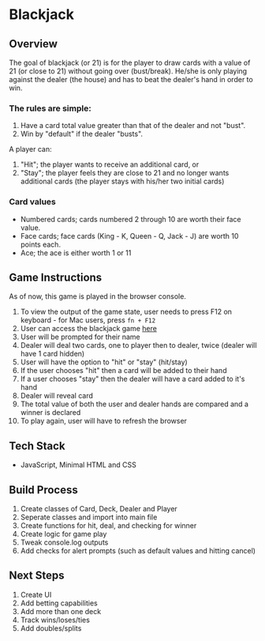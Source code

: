 # Blackjack

## Overview

The goal of blackjack (or 21) is for the player to draw cards with a value of 21 (or close to 21) without going over (bust/break). He/she is only playing against the dealer (the house) and has to beat the dealer's hand in order to win.

### The rules are simple:

1. Have a card total value greater than that of the dealer and not "bust".
2. Win by "default" if the dealer "busts".

A player can:

1. "Hit"; the player wants to receive an additional card, or
2. "Stay"; the player feels they are close to 21 and no longer wants additional cards (the player stays with his/her two initial cards)

### Card values

- Numbered cards; cards numbered 2 through 10 are worth their face value.
- Face cards; face cards (King - K, Queen - Q, Jack - J) are worth 10 points each.
- Ace; the ace is either worth 1 or 11

## Game Instructions

As of now, this game is played in the browser console. 

1. To view the output of the game state, user needs to press F12 on keyboard - for Mac users, press ```fn + F12```
2. User can access the blackjack game [here](https://sdcrowe23.github.io/blackjack/)
3. User will be prompted for their name
4. Dealer will deal two cards, one to player then to dealer, twice (dealer will have 1 card hidden)
5. User will have the option to "hit" or "stay" (hit/stay)
6. If the user chooses "hit" then a card will be added to their hand
7. If a user chooses "stay" then the dealer will have a card added to it's hand
8. Dealer will reveal card
9. The total value of both the user and dealer hands are compared and a winner is declared
10. To play again, user will have to refresh the browser

## Tech Stack

- JavaScript, Minimal HTML and CSS

## Build Process

1. Create classes of Card, Deck, Dealer and Player
2. Seperate classes and import into main file
3. Create functions for hit, deal, and checking for winner
4. Create logic for game play
5. Tweak console.log outputs 
6. Add checks for alert prompts (such as default values and hitting cancel)

## Next Steps

1. Create UI
2. Add betting capabilities
3. Add more than one deck
4. Track wins/loses/ties
5. Add doubles/splits